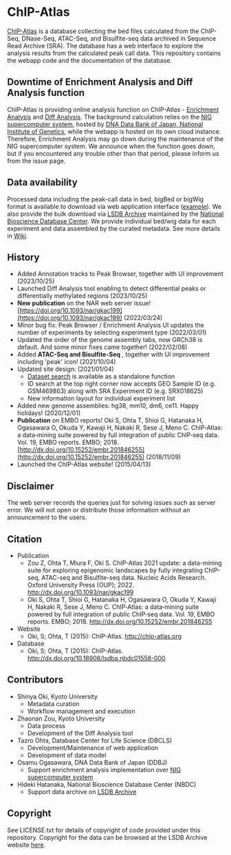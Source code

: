# ChIP-Atlas

[ChIP-Atlas](https://chip-atlas.org) is a database collecting the bed files calculated from the ChIP-Seq, DNase-Seq, ATAC-Seq, and Bisulfite-seq data archived in Sequence Read Archive (SRA). The database has a web interface to explore the analysis results from the calculated peak call data. This repository contains the webapp code and the documentation of the database.

## Downtime of Enrichment Analysis and Diff Analysis function

ChIP-Atlas is providing online analysis function on ChIP-Atlas - [Enrichment Analysis](https://chip-atlas.org/enrichment_analysis) and [Diff Analysis](https://chip-atlas.org/diff_analysis). The background calculation relies on the [NIG supercomputer system](http://sc.ddbj.nig.ac.jp), hosted by [DNA Data Bank of Japan, National Institute of Genetics](http://ddbj.nig.ac.jp), while the webapp is hosted on its own cloud instance. Therefore, Enrichment Analysis may go down during the maintenance of the NIG supercomputer system. We announce when the function goes down, but if you encountered any trouble other than that period, please inform us from the issue page.

## Data availability

Processed data including the peak-call data in bed, bigBed or bigWig format is available to download via web application interface ([example](http://chip-atlas.org/view?id=SRX018625)). We also provide the bulk download via [LSDB Archive](http://dx.doi.org/10.18908/lsdba.nbdc01558-000) maintained by the [National Bioscience Database Center](https://biosciencedbc.jp/en/). We provide individual bed/wig data for each experiment and data assembled by the curated metadata. See more details in [Wiki](https://github.com/inutano/chip-atlas/wiki#downloads_doc).

## History

- Added Annotation tracks to Peak Browser, together with UI improvement (2023/10/25)
- Launched Diff Analysis tool enabling to detect differential peaks or differentially methylated regions (2023/10/25)
- **New publication** on the NAR web server issue! [https://doi.org/10.1093/nar/gkac199](https://doi.org/10.1093/nar/gkac199) (2022/03/24)
- Minor bug fix: Peak Browser / Enrichment Analysis UI updates the number of experiments by selecting experiment type (2022/03/01)
- Updated the order of the genome assembly tabs, now GRCh38 is default. And some minor fixes came together! (2022/02/08)
- Added **ATAC-Seq and Bisulfite-Seq** , together with UI improvement including 'peak' icon! (2021/10/04)
- Updated site design: (2021/01/04)
  - [Dataset search](/search) is available as a standalone function
  - ID search at the top right corner now accepts GEO Sample ID (e.g. GSM469863) along with SRA Experiment ID (e.g. SRX018625)
  - New information layout for individual experiment list
- Added new genome assemblies: hg38, mm10, dm6, ce11. Happy holidays! (2020/12/01)
- **Publication** on EMBO reports! Oki S, Ohta T, Shioi G, Hatanaka H, Ogasawara O, Okuda Y, Kawaji H, Nakaki R, Sese J, Meno C. ChIP‐Atlas: a data‐mining suite powered by full integration of public ChIP‐seq data. Vol. 19, EMBO reports. EMBO; 2018. [http://dx.doi.org/10.15252/embr.201846255](http://dx.doi.org/10.15252/embr.201846255) (2018/11/09)
- Launched the ChIP-Atlas website! (2015/04/13)

## Disclaimer

The web server records the queries just for solving issues such as server error. We will not open or distribute those information without an announcement to the users.

## Citation

- Publication
  - Zou Z, Ohta T, Miura F, Oki S. ChIP-Atlas 2021 update: a data-mining suite for exploring epigenomic landscapes by fully integrating ChIP-seq, ATAC-seq and Bisulfite-seq data. Nucleic Acids Research. Oxford University Press (OUP); 2022. http://dx.doi.org/10.1093/nar/gkac199
  - Oki S, Ohta T, Shioi G, Hatanaka H, Ogasawara O, Okuda Y, Kawaji H, Nakaki R, Sese J, Meno C. ChIP‐Atlas: a data‐mining suite powered by full integration of public ChIP‐seq data. Vol. 19, EMBO reports. EMBO; 2018. http://dx.doi.org/10.15252/embr.201846255
- Website
  - Oki, S; Ohta, T (2015): ChIP-Atlas. http://chip-atlas.org
- Database
  - Oki, S; Ohta, T (2015): ChIP-Atlas. http://dx.doi.org/10.18908/lsdba.nbdc01558-000

## Contributors

- Shinya Oki, Kyoto University
  - Metadata curation
  - Workflow management and execution
- Zhaonan Zou, Kyoto University
  - Data process
  - Development of the Diff Analysis tool
- Tazro Ohta, Database Center for Life Science (DBCLS)
  - Development/Maintenance of web application
  - Development of data model
- Osamu Ogasawara, DNA Data Bank of Japan (DDBJ)
  - Support enrichment analysis implementation over [NIG supercomputer system](http://sc.ddbj.nig.ac.jp)
- Hideki Hatanaka, National Bioscience Database Center (NBDC)
  - Support data archive on [LSDB Archive](https://dbarchive.biosciencedbc.jp)

## Copyright

See LICENSE.txt for details of copyright of code provided under this repository. Copyright for the data can be browsed at the LSDB Archive website [here](https://dbarchive.biosciencedbc.jp/en/chip-atlas/lic.html).
